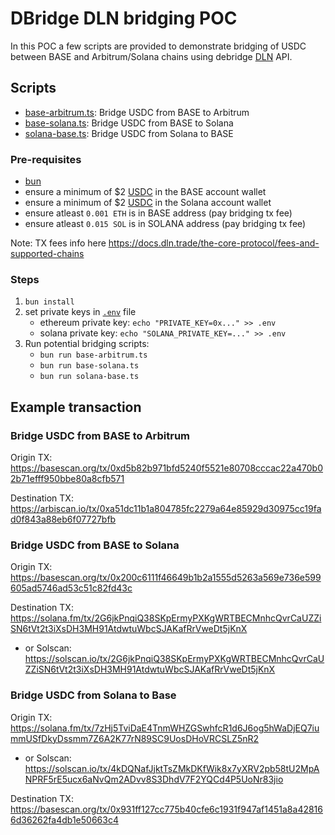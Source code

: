 # DBridge DLN bridging POC

In this POC a few scripts are provided to demonstrate bridging of USDC between BASE and Arbitrum/Solana chains using debridge [DLN](https://dln.trade/) API.

## Scripts

- [base-arbitrum.ts](base-arbitrum.ts): Bridge USDC from BASE to Arbitrum
- [base-solana.ts](base-solana.ts): Bridge USDC from BASE to Solana
- [solana-base.ts](solana-base.ts): Bridge USDC from Solana to BASE

### Pre-requisites

- [bun](https://bun.sh/docs/installation)
- ensure a minimum of $2 [USDC](https://basescan.org/address/0xd9aAEc86B65D86f6A7B5B1b0c42FFA531710b6CA) in the BASE account wallet
- ensure a minimum of $2 [USDC](https://solscan.io/token/EPjFWdd5AufqSSqeM2qN1xzybapC8G4wEGGkZwyTDt1v) in the Solana account wallet
- ensure atleast `0.001 ETH` is in BASE address (pay bridging tx fee)
- ensure atleast `0.015 SOL` is in SOLANA address (pay bridging tx fee)

Note: TX fees info here https://docs.dln.trade/the-core-protocol/fees-and-supported-chains

### Steps

1. `bun install`
2. set private keys in [`.env`](.env) file
    - ethereum private key: `echo "PRIVATE_KEY=0x..." >> .env`
    - solana private key: `echo "SOLANA_PRIVATE_KEY=..." >> .env`
3. Run potential bridging scripts:
    - `bun run base-arbitrum.ts`
    - `bun run base-solana.ts`
    - `bun run solana-base.ts`

## Example transaction

### Bridge USDC from BASE to Arbitrum

Origin TX: https://basescan.org/tx/0xd5b82b971bfd5240f5521e80708cccac22a470b02b71efff950bbe80a8cfb571

Destination TX: https://arbiscan.io/tx/0xa51dc11b1a804785fc2279a64e85929d30975cc19fad0f843a88eb6f07727bfb

### Bridge USDC from BASE to Solana

Origin TX: https://basescan.org/tx/0x200c6111f46649b1b2a1555d5263a569e736e599605ad5746ad53c51c82fd43c

Destination TX: https://solana.fm/tx/2G6jkPnqiQ38SKpErmyPXKgWRTBECMnhcQvrCaUZZiSN6tVt2t3iXsDH3MH91AtdwtuWbcSJAKafRrVweDt5jKnX
  - or Solscan: https://solscan.io/tx/2G6jkPnqiQ38SKpErmyPXKgWRTBECMnhcQvrCaUZZiSN6tVt2t3iXsDH3MH91AtdwtuWbcSJAKafRrVweDt5jKnX

### Bridge USDC from Solana to Base

Origin TX: https://solana.fm/tx/7zHj5TviDaE4TnmWHZGSwhfcR1d6J6og5hWaDjEQ7iummUSfDkyDssmm7Z6A2K77rN89SC9UosDHoVRCSLZ5nR2
  - or Solscan: https://solscan.io/tx/4kDQNafJjktTsZMkDKfWik8x7yXRV2pb58tU2MpANPRF5rE5ucx6aNvQm2ADvv8S3DhdV7F2YQCd4P5UoNr83jio

Destination TX: https://basescan.org/tx/0x931ff127cc775b40cfe6c1931f947af1451a8a428166d36262fa4db1e50663c4
